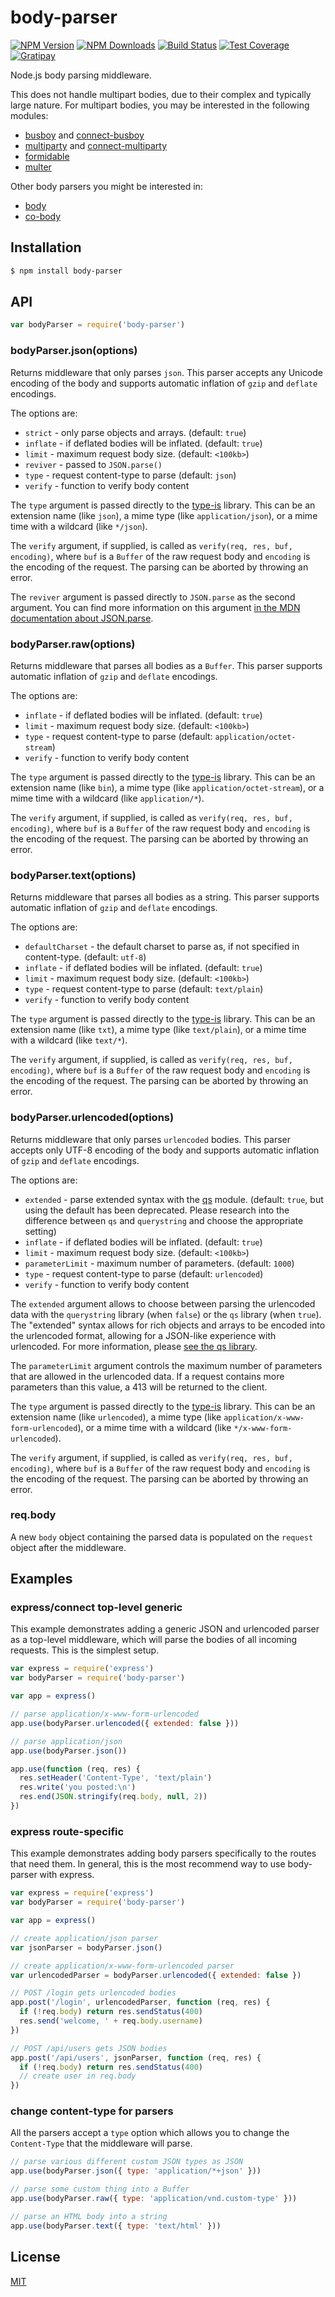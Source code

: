 # body-parser

[![NPM Version][npm-image]][npm-url]
[![NPM Downloads][downloads-image]][downloads-url]
[![Build Status][travis-image]][travis-url]
[![Test Coverage][coveralls-image]][coveralls-url]
[![Gratipay][gratipay-image]][gratipay-url]

Node.js body parsing middleware.

This does not handle multipart bodies, due to their complex and typically large nature. For multipart bodies, you may be interested in the following modules:

- [busboy](https://www.npmjs.org/package/busboy#readme) and [connect-busboy](https://www.npmjs.org/package/connect-busboy#readme)
- [multiparty](https://www.npmjs.org/package/multiparty#readme) and [connect-multiparty](https://www.npmjs.org/package/connect-multiparty#readme)
- [formidable](https://www.npmjs.org/package/formidable#readme)
- [multer](https://www.npmjs.org/package/multer#readme)

Other body parsers you might be interested in:

- [body](https://www.npmjs.org/package/body#readme)
- [co-body](https://www.npmjs.org/package/co-body#readme)

## Installation

```sh
$ npm install body-parser
```

## API

```js
var bodyParser = require('body-parser')
```

### bodyParser.json(options)

Returns middleware that only parses `json`. This parser accepts any Unicode encoding of the body and supports automatic inflation of `gzip` and `deflate` encodings.

The options are:

- `strict` - only parse objects and arrays. (default: `true`)
- `inflate` - if deflated bodies will be inflated. (default: `true`)
- `limit` - maximum request body size. (default: `<100kb>`)
- `reviver` - passed to `JSON.parse()`
- `type` - request content-type to parse (default: `json`)
- `verify` - function to verify body content

The `type` argument is passed directly to the [type-is](https://www.npmjs.org/package/type-is#readme) library. This can be an extension name (like `json`), a mime type (like `application/json`), or a mime time with a wildcard (like `*/json`).

The `verify` argument, if supplied, is called as `verify(req, res, buf, encoding)`, where `buf` is a `Buffer` of the raw request body and `encoding` is the encoding of the request. The parsing can be aborted by throwing an error.

The `reviver` argument is passed directly to `JSON.parse` as the second argument. You can find more information on this argument [in the MDN documentation about JSON.parse](https://developer.mozilla.org/en-US/docs/Web/JavaScript/Reference/Global_Objects/JSON/parse#Example.3A_Using_the_reviver_parameter).

### bodyParser.raw(options)

Returns middleware that parses all bodies as a `Buffer`. This parser supports automatic inflation of `gzip` and `deflate` encodings.

The options are:

- `inflate` - if deflated bodies will be inflated. (default: `true`)
- `limit` - maximum request body size. (default: `<100kb>`)
- `type` - request content-type to parse (default: `application/octet-stream`)
- `verify` - function to verify body content

The `type` argument is passed directly to the [type-is](https://www.npmjs.org/package/type-is#readme) library. This can be an extension name (like `bin`), a mime type (like `application/octet-stream`), or a mime time with a wildcard (like `application/*`).

The `verify` argument, if supplied, is called as `verify(req, res, buf, encoding)`, where `buf` is a `Buffer` of the raw request body and `encoding` is the encoding of the request. The parsing can be aborted by throwing an error.

### bodyParser.text(options)

Returns middleware that parses all bodies as a string. This parser supports automatic inflation of `gzip` and `deflate` encodings.

The options are:

- `defaultCharset` - the default charset to parse as, if not specified in content-type. (default: `utf-8`)
- `inflate` - if deflated bodies will be inflated. (default: `true`)
- `limit` - maximum request body size. (default: `<100kb>`)
- `type` - request content-type to parse (default: `text/plain`)
- `verify` - function to verify body content

The `type` argument is passed directly to the [type-is](https://www.npmjs.org/package/type-is#readme) library. This can be an extension name (like `txt`), a mime type (like `text/plain`), or a mime time with a wildcard (like `text/*`).

The `verify` argument, if supplied, is called as `verify(req, res, buf, encoding)`, where `buf` is a `Buffer` of the raw request body and `encoding` is the encoding of the request. The parsing can be aborted by throwing an error.

### bodyParser.urlencoded(options)

Returns middleware that only parses `urlencoded` bodies. This parser accepts only UTF-8 encoding of the body and supports automatic inflation of `gzip` and `deflate` encodings.

The options are:

- `extended` - parse extended syntax with the [qs](https://www.npmjs.org/package/qs#readme) module. (default: `true`, but using the default has been deprecated. Please research into the difference between `qs` and `querystring` and choose the appropriate setting)
- `inflate` - if deflated bodies will be inflated. (default: `true`)
- `limit` - maximum request body size. (default: `<100kb>`)
- `parameterLimit` - maximum number of parameters. (default: `1000`)
- `type` - request content-type to parse (default: `urlencoded`)
- `verify` - function to verify body content

The `extended` argument allows to choose between parsing the urlencoded data with the `querystring` library (when `false`) or the `qs` library (when `true`). The "extended" syntax allows for rich objects and arrays to be encoded into the urlencoded format, allowing for a JSON-like experience with urlencoded. For more information, please [see the qs library](https://www.npmjs.org/package/qs#readme).

The `parameterLimit` argument controls the maximum number of parameters that are allowed in the urlencoded data. If a request contains more parameters than this value, a 413 will be returned to the client.

The `type` argument is passed directly to the [type-is](https://www.npmjs.org/package/type-is#readme) library. This can be an extension name (like `urlencoded`), a mime type (like `application/x-www-form-urlencoded`), or a mime time with a wildcard (like `*/x-www-form-urlencoded`).

The `verify` argument, if supplied, is called as `verify(req, res, buf, encoding)`, where `buf` is a `Buffer` of the raw request body and `encoding` is the encoding of the request. The parsing can be aborted by throwing an error.

### req.body

A new `body` object containing the parsed data is populated on the `request` object after the middleware.

## Examples

### express/connect top-level generic

This example demonstrates adding a generic JSON and urlencoded parser as a top-level middleware, which will parse the bodies of all incoming requests. This is the simplest setup.

```js
var express = require('express')
var bodyParser = require('body-parser')

var app = express()

// parse application/x-www-form-urlencoded
app.use(bodyParser.urlencoded({ extended: false }))

// parse application/json
app.use(bodyParser.json())

app.use(function (req, res) {
  res.setHeader('Content-Type', 'text/plain')
  res.write('you posted:\n')
  res.end(JSON.stringify(req.body, null, 2))
})
```

### express route-specific

This example demonstrates adding body parsers specifically to the routes that need them. In general, this is the most recommend way to use body-parser with express.

```js
var express = require('express')
var bodyParser = require('body-parser')

var app = express()

// create application/json parser
var jsonParser = bodyParser.json()

// create application/x-www-form-urlencoded parser
var urlencodedParser = bodyParser.urlencoded({ extended: false })

// POST /login gets urlencoded bodies
app.post('/login', urlencodedParser, function (req, res) {
  if (!req.body) return res.sendStatus(400)
  res.send('welcome, ' + req.body.username)
})

// POST /api/users gets JSON bodies
app.post('/api/users', jsonParser, function (req, res) {
  if (!req.body) return res.sendStatus(400)
  // create user in req.body
})
```

### change content-type for parsers

All the parsers accept a `type` option which allows you to change the `Content-Type` that the middleware will parse.

```js
// parse various different custom JSON types as JSON
app.use(bodyParser.json({ type: 'application/*+json' }))

// parse some custom thing into a Buffer
app.use(bodyParser.raw({ type: 'application/vnd.custom-type' }))

// parse an HTML body into a string
app.use(bodyParser.text({ type: 'text/html' }))
```

## License

[MIT](LICENSE)

[npm-image]: https://img.shields.io/npm/v/body-parser.svg?style=flat
[npm-url]: https://npmjs.org/package/body-parser
[travis-image]: https://img.shields.io/travis/expressjs/body-parser.svg?style=flat
[travis-url]: https://travis-ci.org/expressjs/body-parser
[coveralls-image]: https://img.shields.io/coveralls/expressjs/body-parser.svg?style=flat
[coveralls-url]: https://coveralls.io/r/expressjs/body-parser?branch=master
[downloads-image]: https://img.shields.io/npm/dm/body-parser.svg?style=flat
[downloads-url]: https://npmjs.org/package/body-parser
[gratipay-image]: https://img.shields.io/gratipay/dougwilson.svg?style=flat
[gratipay-url]: https://www.gratipay.com/dougwilson/
